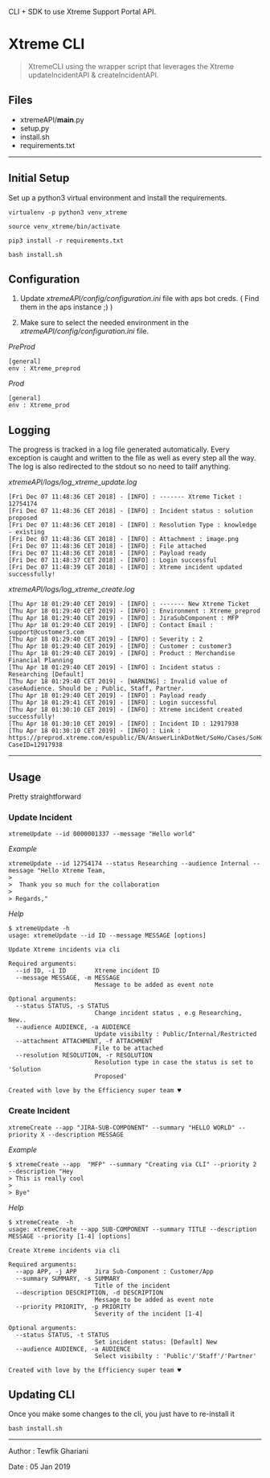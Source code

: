CLI + SDK to use Xtreme Support Portal API.


# Xtreme CLI


> XtremeCLI using the wrapper script that leverages the Xtreme updateIncidentAPI & createIncidentAPI.

## Files 

- xtremeAPI/__main__.py
- setup.py
- install.sh
- requirements.txt

----

## Initial Setup

Set up a python3 virtual environment and install the requirements.

```
virtualenv -p python3 venv_xtreme
```

```
source venv_xtreme/bin/activate
```

```
pip3 install -r requirements.txt
```

```
bash install.sh
```

## Configuration

1. Update _xtremeAPI/config/configuration.ini_ file with aps bot creds. ( Find them in the aps instance ;) )

2. Make sure to select the needed environment in the _xtremeAPI/config/configuration.ini_ file.

*PreProd*

```
[general]
env : Xtreme_preprod
```

*Prod*

```
[general]
env : Xtreme_prod
```


## Logging

The progress is tracked in a log file generated automatically. Every exception is caught and written to the file as well as every step all the way. The log is also redirected to the stdout so no need to tailf anything.


_xtremeAPI/logs/log\_xtreme\_update.log_

```
[Fri Dec 07 11:48:36 CET 2018] - [INFO] : ------- Xtreme Ticket : 12754174
[Fri Dec 07 11:48:36 CET 2018] - [INFO] : Incident status : solution proposed
[Fri Dec 07 11:48:36 CET 2018] - [INFO] : Resolution Type : knowledge - existing
[Fri Dec 07 11:48:36 CET 2018] - [INFO] : Attachment : image.png
[Fri Dec 07 11:48:36 CET 2018] - [INFO] : File attached
[Fri Dec 07 11:48:36 CET 2018] - [INFO] : Payload ready
[Fri Dec 07 11:48:37 CET 2018] - [INFO] : Login successful
[Fri Dec 07 11:48:39 CET 2018] - [INFO] : Xtreme incident updated successfully!
```

_xtremeAPI/logs/log\_xtreme\_create.log_

```
[Thu Apr 18 01:29:40 CET 2019] - [INFO] : ------- New Xtreme Ticket
[Thu Apr 18 01:29:40 CET 2019] - [INFO] : Environment : Xtreme_preprod
[Thu Apr 18 01:29:40 CET 2019] - [INFO] : JiraSubComponent : MFP
[Thu Apr 18 01:29:40 CET 2019] - [INFO] : Contact Email : support@customer3.com
[Thu Apr 18 01:29:40 CET 2019] - [INFO] : Severity : 2
[Thu Apr 18 01:29:40 CET 2019] - [INFO] : Customer : customer3
[Thu Apr 18 01:29:40 CET 2019] - [INFO] : Product : Merchandise Financial Planning
[Thu Apr 18 01:29:40 CET 2019] - [INFO] : Incident status : Researching [Default]
[Thu Apr 18 01:29:40 CET 2019] - [WARNING] : Invalid value of caseAudience. Should be ; Public, Staff, Partner.
[Thu Apr 18 01:29:40 CET 2019] - [INFO] : Payload ready
[Thu Apr 18 01:29:41 CET 2019] - [INFO] : Login successful
[Thu Apr 18 01:30:10 CET 2019] - [INFO] : Xtreme incident created successfully!
[Thu Apr 18 01:30:10 CET 2019] - [INFO] : Incident ID : 12917938
[Thu Apr 18 01:30:10 CET 2019] - [INFO] : Link : https://preprod.xtreme.com/espublic/EN/AnswerLinkDotNet/SoHo/Cases/SoHoCaseDetails.aspx?CaseID=12917938
```

----


## Usage

Pretty straightforward 

### Update Incident

```
xtremeUpdate --id 0000001337 --message "Hello world"
```

_Example_

```
xtremeUpdate --id 12754174 --status Researching --audience Internal --message "Hello Xtreme Team, 
>
>  Thank you so much for the collaboration
>
> Regards,"

```

_Help_

```
$ xtremeUpdate -h
usage: xtremeUpdate --id ID --message MESSAGE [options]

Update Xtreme incidents via cli

Required arguments:
  --id ID, -i ID        Xtreme incident ID
  --message MESSAGE, -m MESSAGE
                        Message to be added as event note

Optional arguments:
  --status STATUS, -s STATUS
                        Change incident status , e.g Researching, New..
  --audience AUDIENCE, -a AUDIENCE
                        Update visibilty : Public/Internal/Restricted
  --attachment ATTACHMENT, -f ATTACHMENT
                        File to be attached
  --resolution RESOLUTION, -r RESOLUTION
                        Resolution type in case the status is set to 'Solution
                        Proposed'

Created with love by the Efficiency super team ♥
```

### Create Incident

```
xtremeCreate --app "JIRA-SUB-COMPONENT" --summary "HELLO WORLD" --priority X --description MESSAGE
```

_Example_

```
$ xtremeCreate --app  "MFP" --summary "Creating via CLI" --priority 2 --description "Hey
> This is really cool
>
> Bye"

```

_Help_

```
$ xtremeCreate  -h
usage: xtremeCreate --app SUB-COMPONENT --summary TITLE --description MESSAGE --priority [1-4] [options]

Create Xtreme incidents via cli

Required arguments:
  --app APP, -j APP     Jira Sub-Component : Customer/App
  --summary SUMMARY, -s SUMMARY
                        Title of the incident
  --description DESCRIPTION, -d DESCRIPTION
                        Message to be added as event note
  --priority PRIORITY, -p PRIORITY
                        Severity of the incident [1-4]

Optional arguments:
  --status STATUS, -t STATUS
                        Set incident status: [Default] New
  --audience AUDIENCE, -a AUDIENCE
                        Select visibilty : 'Public'/'Staff'/'Partner'

Created with love by the Efficiency super team ♥

```

## Updating CLI

Once you make some changes to the cli, you just have to re-install it

```
bash install.sh
```

---

Author : Tewfik Ghariani

Date : 05 Jan 2019

